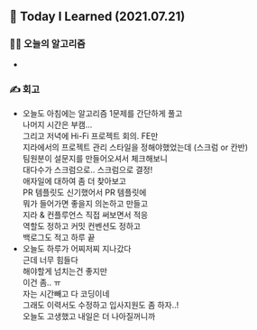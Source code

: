 ## 🚀 Today I Learned (2021.07.21)

### **👨‍💻 오늘의 알고리즘**

-  []()

### **✍️ 회고**

-   오늘도 아침에는 알고리즘 1문제를 간단하게 풀고  
    나머지 시간은 부캠...  
    그리고 저녁에 Hi-Fi 프로젝트 회의. FE만  
    지라에서의 프로젝트 관리 스타일을 정해야했었는데 (스크럼 or 칸반)  
    팀원분이 설문지를 만들어오셔서 체크해보니  
    대다수가 스크럼으로.. 스크럼으로 결정!  
    애자일에 대하여 좀 더 찾아보고  
    PR 템플릿도 신기했어서 PR 템플릿에  
    뭐가 들어가면 좋을지 의논하고 만들고  
    지라 & 컨플루언스 직접 써보면서 적응  
    역할도 정하고 커밋 컨벤션도 정하고  
    백로그도 적고 하루 끝
-   오늘도 하루가 어찌저찌 지나갔다  
    근데 너무 힘들다  
    해야할게 넘치는건 좋지만  
    이건 좀.. ㅠ  
    자는 시간빼고 다 코딩이네  
    그래도 이력서도 수정하고 입사지원도 좀 하자..!  
    오늘도 고생했고 내일은 더 나아질꺼니까
